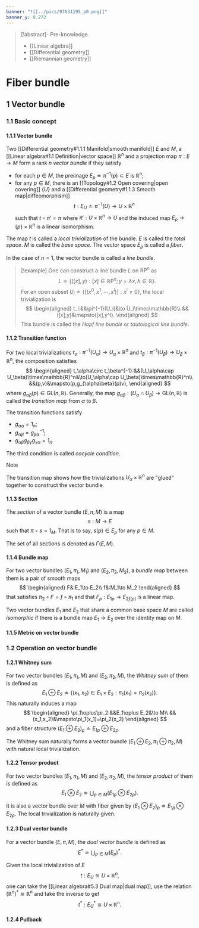 ```yaml
---
banner: "![[../pics/97631195_p0.png]]"
banner_y: 0.272
---
```


>[!abstract]- Pre-knowledge
>- [[Linear algebra]]
>- [[Differential geometry]]
>- [[Riemannian geometry]]

# Fiber bundle
## 1 Vector bundle
### 1.1 Basic concept
#### 1.1.1 Vector bundle
Two [[Differential geometry#1.1.1 Manifold|smooth manifold]] $E$ and $M$, a [[Linear algebra#1.1 Definition|vector space]] $\mathbb{R}^n$ and a projection map $\pi:E\to M$ form a rank $n$ *vector bundle* if they satisfy
- for each $p\in M$, the preimage $E_p\doteq\pi^{-1}(p)\subset E$ is $\mathbb{R}^n$;
- for any $p\in M$, there is an [[Topology#1.2 Open covering|open covering]] $\{U\}$ and a [[Differential geometry#1.1.3 Smooth map|diffeomorphism]]
$$
t:E_U\doteq\pi^{-1}(U)\to U\times\mathbb{R}^n
$$
such that $t\circ\pi'=\pi$ where $\pi':U\times\mathbb{R}^n\to U$ and the induced map $E_p\to\{p\}\times\mathbb{R}^n$ is a linear isomorphism.

The map $t$ is called a *local trivialization* of the bundle. $E$ is called the *total space*. $M$ is called the *base space*. The vector space $E_p$ is called a *fiber*.

In the case of $n=1$, the vector bundle is called a *line bundle*.

>[!example]
>One can construct a line bundle $L$ on $\mathbb{R}\mathrm{P}^n$ as
>$$
>L\doteq\{([x],y):[x]\in\mathbb{R}\mathrm{P}^n;y=\lambda x,\lambda\in\mathbb{R}\}.
>$$
>For an open subset $U_i\doteq\{[(x^0,x^1,\cdots,x^l)]:x^i\ne0\}$, the local trivialization is
>$$
>\begin{aligned}
>t_i:&&\pi^{-1}(U_i)&\to U_i\times\mathbb{R}\\
>&&([x],y)&\mapsto([x],y^i).
>\end{aligned}
>$$
>This bundle is called the *Hopf line bundle* or *tautological line bundle*.

#### 1.1.2 Transition function
For two local trivializations $t_\alpha:\pi^{-1}(U_\alpha)\to U_\alpha\times\mathbb{R}^n$ and $t_\beta:\pi^{-1}(U_\beta)\to U_\beta\times\mathbb{R}^n$, the composition satisfies
$$
\begin{aligned}
t_\alpha\circ t_\beta^{-1}:&&(U_\alpha\cap U_\beta)\times\mathbb{R}^n&\to(U_\alpha\cap U_\beta)\times\mathbb{R}^n\\
&&(p,v)&\mapsto(p,g_{\alpha\beta}(p)v),
\end{aligned}
$$
where $g_{\alpha\beta}(p)\in\mathrm{GL}(n,\mathbb{R})$. Generally, the map $g_{\alpha\beta}:(U_\alpha\cap U_\beta)\to\mathrm{GL}(n,\mathbb{R})$ is called the *transition map* from $\alpha$ to $\beta$.

The transition functions satisfy
- $g_{\alpha\alpha}=1_n$;
- $g_{\alpha\beta}=g_{\beta\alpha}^{-1}$;
- $g_{\alpha\beta}g_{\beta\gamma}g_{\gamma\alpha}=1_n$.

The third condition is called *cocycle condition*.

>[!note]
>The transition map shows how the trivializations $U_\alpha\times\mathbb{R}^n$ are "glued" together to construct the vector bundle.

#### 1.1.3 Section
The *section* of a vector bundle $(E,\pi,M)$ is a map
$$
s:M\to E
$$
such that $\pi\circ s=1_M$. That is to say, $s(p)\in E_p$ for any $p\in M$.

The set of all sections is denoted as $\Gamma(E,M)$.

#### 1.1.4 Bundle map
For two vector bundles $(E_1,\pi_1,M_1)$ and $(E_2,\pi_2,M_2)$, a *bundle map* between them is a pair of smooth maps
$$
\begin{aligned}
F&:E_1\to E_2\\
f&:M_1\to M_2
\end{aligned}
$$
that satisfies $\pi_2\circ F=f\circ\pi_1$ and that $F_p:E_{1p}\to E_{2f(p)}$ is a linear map.

Two vector bundles $E_1$ and $E_2$ that share a common base space $M$ are called *isomorphic* if there is a bundle map $E_1\to E_2$ over the identity map on $M$.

#### 1.1.5 Metric on vector bundle

### 1.2 Operation on vector bundle
#### 1.2.1 Whitney sum
For two vector bundles $(E_1,\pi_1,M)$ and $(E_2,\pi_2,M)$, the *Whitney sum* of them is defined as
$$
E_1\oplus E_2\doteq\{(x_1,x_2)\in E_1\times E_2:\pi_1(x_1)=\pi_2(x_2)\}.
$$
This naturally induces a map
$$
\begin{aligned}
\pi_1\oplus\pi_2:&&E_1\oplus E_2&\to M\\
&&(x_1,x_2)&\mapsto\pi_1(x_1)=\pi_2(x_2)
\end{aligned}
$$
and a fiber structure $(E_1\oplus E_2)_p\doteq E_{1p}\oplus E_{2p}$.

The Whitney sum naturally forms a vector bundle $(E_1\oplus E_2,\pi_1\oplus\pi_2,M)$ with natural local trivialization.

#### 1.2.2 Tensor product
For two vector bundles $(E_1,\pi_1,M)$ and $(E_2,\pi_2,M)$, the *tensor product* of them is defined as
$$
E_1\otimes E_2\doteq\bigcup_{p\in M}(E_{1p}\otimes E_{2p}).
$$

It is also a vector bundle over $M$ with fiber given by $(E_1\otimes E_2)_p\doteq E_{1p}\otimes E_{2p}$. The local trivialization is naturally given.

#### 1.2.3 Dual vector bundle
For a vector bundle $(E,\pi,M)$, the *dual vector bundle* is defined as
$$
E^\ast\doteq\bigcup_{p\in M}(E_p)^\ast.
$$

Given the local trivialization of $E$
$$
t:E_U\cong U\times\mathbb{R}^n,
$$
one can take the [[Linear algebra#5.3 Dual map|dual map]], use the relation $(\mathbb{R}^n)^\ast\cong\mathbb{R}^n$ and take the inverse to get
$$
t^\ast:E_U^\ast\cong U\times\mathbb{R}^n.
$$

#### 1.2.4 Pullback
